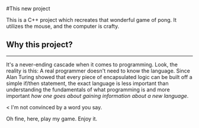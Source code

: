 #This new project

This is a C++ project which recreates that wonderful game of pong.  It utilizes the mouse, and the computer is crafty.  

## Why this project?

---

It's a never-ending cascade when it comes to programming.  Look, the reality is this:  A real programmer doesn't need to know the language.  Since Alan Turing showed that every piece of encapsulated logic can be built off a simple if/then statement, the exact language is less important than understanding the fundamentals of what programming is and more important *how one goes about gaining information about a new language*.  

< I'm not convinced by a word you say.

Oh fine, here, play my game.  Enjoy it.